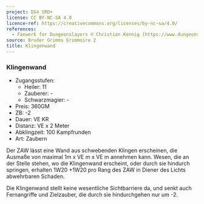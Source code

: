 ```yaml
---
project: DS4 SRD+
license: CC BY-NC-SA 4.0
licence-ref: https://creativecommons.org/licenses/by-nc-sa/4.0/
references: 
  - Fanwerk for Dungeonslayers © Christian Kennig (https://www.dungeonslayers.net/)
source: Bruder Grimms Grimmoire 2
title: Klingenwand
---
```


### Klingenwand

- Zugangsstufen:
  - Heiler: 11
  - Zauberer: -
  - Schwarzmagier: -
- Preis: 360GM
- ZB: -2
- Dauer: VE KR
- Distanz: VE x 2 Meter
- Abklingzeit: 100 Kampfrunden
- Art: Zaubern

Der ZAW lässt eine Wand aus schwebenden Klingen erscheinen, die Ausmaße von maximal 1m x VE m x VE m annehmen kann. Wesen, die an der Stelle stehen, wo die Klingenwand erscheint, oder durch sie hindurch springen, erhalten 1W20 +1W20 pro Rang des ZAW in Diener des Lichts abwehrbaren Schaden.

Die Klingenwand stellt keine wesentliche Sichtbarriere da, und senkt auch Fernangriffe und Zielzauber, die durch sie hindurchgehen nur um -2.

